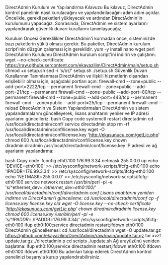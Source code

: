 DirectAdmin Kurulum ve Yapılandırma Kılavuzu
Bu kılavuz, DirectAdmin kontrol panelinin nasıl kurulacağını ve yapılandırılacağını adım adım açıklar. Öncelikle, gerekli paketleri yükleyecek ve ardından DirectAdmin'in kurulumunu yapacağız. Sonrasında, DirectAdmin ve sistem ayarlarını yapılandırarak güvenlik duvarı kurallarını tanımlayacağız.

Kurulum Öncesi Gereklilikler
DirectAdmin'i kurmadan önce, sisteminizde bazı paketlerin yüklü olması gerekir. Bu paketler, DirectAdmin kurulum script'inin düzgün çalışması için gereklidir.
yum -y install nano wget perl
DirectAdmin Kurulumu
DirectAdmin kurulum script'ini indirin ve çalıştırın:
wget --no-check-certificate https://raw.githubusercontent.com/ekayazilim/DirectAdmin/main/setup.sh
chmod +x setup.sh
sed -i 's/\r//' setup.sh
./setup.sh
Güvenlik Duvarı Kurallarının Tanımlanması
DirectAdmin ve ilişkili hizmetlerin dışarıdan erişilebilir olması için, aşağıdaki portları açın:
firewall-cmd --zone=public --add-port=2222/tcp --permanent
firewall-cmd --zone=public --add-port=21/tcp --permanent
firewall-cmd --zone=public --add-port=80/tcp --permanent
firewall-cmd --zone=public --add-port=443/tcp --permanent
firewall-cmd --zone=public --add-port=25/tcp --permanent
firewall-cmd --reload
DirectAdmin ve Sistem Yapılandırmaları
DirectAdmin ve sistem yapılandırmalarını güncelleyerek, lisans anahtarını yeniler ve IP adresi ayarlarını güncelleriz.
bash
Copy code
systemctl restart directadmin
cd /usr/local/directadmin/conf/
service directadmin stop
rm -rf /usr/local/directadmin/conf/license.key
wget -O /usr/local/directadmin/conf/license.key 'http://ekasunucu.com/getLic.php'
chmod 600 /usr/local/directadmin/conf/license.key
chown diradmin:diradmin /usr/local/directadmin/conf/license.key
IP adresi ve ağ ayarlarını yapılandırma:

bash
Copy code
ifconfig eth0:100 176.99.3.34 netmask 255.0.0.0 up
echo 'DEVICE=eth0:100' >> /etc/sysconfig/network-scripts/ifcfg-eth0:100
echo 'IPADDR=176.99.3.34' >> /etc/sysconfig/network-scripts/ifcfg-eth0:100
echo 'NETMASK=255.0.0.0' >> /etc/sysconfig/network-scripts/ifcfg-eth0:100
service network restart
/usr/bin/perl -pi -e 's/^ethernet_dev=.*/ethernet_dev=eth0:100/' /usr/local/directadmin/conf/directadmin.conf
Lisans anahtarını yeniden indirme ve DirectAdmin'i güncelleme:
cd /usr/local/directadmin/conf
cp -f license.key license.key.old
wget -O license.key --no-check-certificate 'http://ekasunucu.com/getLic.php'
chown diradmin:diradmin license.key
chmod 600 license.key
/usr/bin/perl -pi -e 's/^IPADDR=.*/IPADDR=176.99.3.34/' /etc/sysconfig/network-scripts/ifcfg-eth0:100
ifup eth0:100;service directadmin restart;ifdown eth0:100
DirectAdmin güncellemesi:
cd /usr/local/directadmin
wget -O update.tar.gz https://github.com/ekayazilim/DirectAdmin/raw/main/update.tar.gz
tar xvzf update.tar.gz
./directadmin p
cd scripts
./update.sh
Ağ arayüzünü yeniden başlatma:
ifup eth0:100;service directadmin restart;ifdown eth0:100
ifdown eth0:100
ifdown eth0:100
Bu adımları takip ederek DirectAdmin kontrol panelinizi başarıyla kurup yapılandırabilirsiniz.
